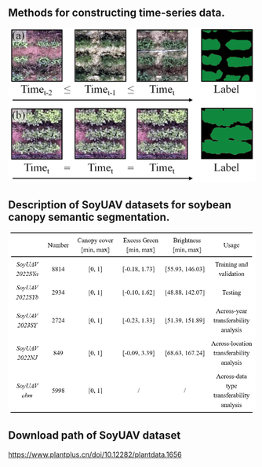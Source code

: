 ## Methods for constructing time-series data. 
![image](../results/Methods-for-constructing-time-series-data.jpg)

## Description of SoyUAV datasets for soybean canopy semantic segmentation.
![image](../results/Description-of-SoyUAV-datasets.jpg)

## Download path of SoyUAV dataset
https://www.plantplus.cn/doi/10.12282/plantdata.1656
